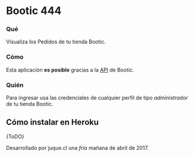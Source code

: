 # Bootic 444

### Qué 
Visualiza los Pedidos de tu tienda Bootic.

### Cómo
Esta aplicación **es posible** gracias a la [API][api] de Bootic.

### Quién
Para ingresar usa las credenciales de cualquier perfil de tipo _administrador_ de tu tienda Bootic.

## Cómo instalar en Heroku

{ToDO}

Desarrollado por juque.cl una _fría_ mañana de abril de 2017.

[api]:http://developers.bootic.net "documentación API"
